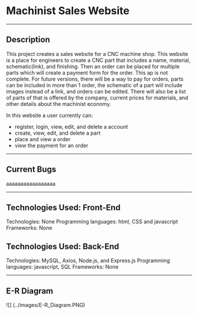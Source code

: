 Machinist Sales Website
=======================
********************************************************************************************************

Description
-----------

This project creates a sales website for a CNC machine shop. This website is a place for engineers to create a CNC part that includes a name, material, schematic(link), and finishing. Then an order can be placed for multiple parts which will create a payment form for the order. This ap is not complete. For future versions, there will be a way to pay for orders, parts can be included in more than 1 order, the schematic of a part will include images instead of a link, and orders can be edited. There will also be a list of parts of that is offered by the company, current prices for materials, and other details about the machinist economy.

In this website a user currently can:
* register, login, view, edit, and delete a account
* create, view, edit, and delete a part 
* place and view a order 
* view the payment for an order

********************************************************************************************************

Current Bugs 
-----------

aaaaaaaaaaaaaaaaa

********************************************************************************************************

Technologies Used: Front-End
-----------

Technologies: None
Programming languages: html, CSS and javascript
Frameworks: None


Technologies Used: Back-End
-----------

Technologies: MySQL, Axios, Node.js, and Express.js
Programming languages: javascript, SQL
Frameworks: None

********************************************************************************************************

E-R Diagram
-----------

![] (../images/E-R_Diagram.PNG)